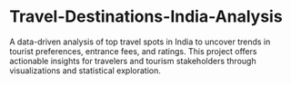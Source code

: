 # Travel-Destinations-India-Analysis
A data-driven analysis of top travel spots in India to uncover trends in tourist preferences, entrance fees, and ratings. This project offers actionable insights for travelers and tourism stakeholders through visualizations and statistical exploration.
